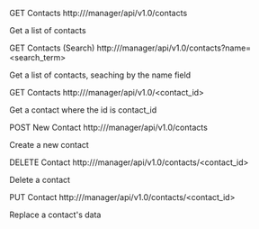 GET Contacts
http://<host>/manager/api/v1.0/contacts

Get a list of contacts


GET Contacts (Search)
http://<host>/manager/api/v1.0/contacts?name=<search_term>

Get a list of contacts, seaching by the name field


GET Contacts
http://<host>/manager/api/v1.0/<contact_id>

Get a contact where the id is contact_id


POST New Contact
http://<host>/manager/api/v1.0/contacts

Create a new contact


DELETE Contact
http://<host>/manager/api/v1.0/contacts/<contact_id>

Delete a contact


PUT Contact
http://<host>/manager/api/v1.0/contacts/<contact_id>

Replace a contact's data